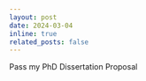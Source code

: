 ```yaml
---
layout: post
date: 2024-03-04
inline: true
related_posts: false
---
```


Pass my PhD Dissertation Proposal